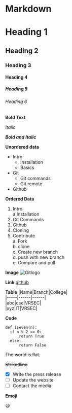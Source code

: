 # Markdown

# Heading 1

## Heading 2

### Heading 3

#### Heading 4

##### Heading 5

###### Heading 6

**Bold Text**

*Italic*

***Bold and Italic***

**Unordered data**
- Intro
  * Installation
  * Basics
- Git
  - Git commands
  - Git remote
- Github

**Ordered Data**
1. Intro   
  a.Installation
2. Git Commands
3. Github
4. Cloning
5. Contribute   
  a. Fork   
  b. clone   
  c. Create new branch  
  d. push with new branch   
  e. Compare and pull   
  
  
**Image**
![Gitlogo](https://logodix.com/logo/812709.png)

**Link**
[github](https://github.com/)

**Table**
|Name|Branch|College|    
|-----|------|------|    
|abc|cse|VRSEC|    
|xyz|IT|VRSEC|    


**Code**
```
def iseven(n):
  if n % 2 == 0:
      return True
  else:
      return False
 ```

~~The world is flat.~~

~~Strikedline~~

- [x] Write the press release
- [ ] Update the website
- [ ] Contact the media

**Emoji**  

:smiley:
